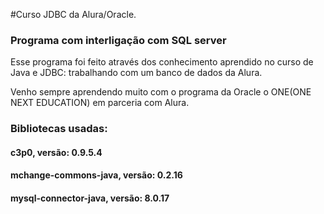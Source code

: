 #Curso JDBC da Alura/Oracle.
</br>
<h3>Programa com interligação com SQL server</h2>
<p>Esse programa foi feito através dos conhecimento aprendido no curso de
Java e JDBC: trabalhando com um banco de dados da Alura.

Venho sempre aprendendo muito com o programa da Oracle o ONE(ONE NEXT EDUCATION) em parceria com Alura.</p>

<h3>Bibliotecas usadas:</h2>
<h4>c3p0, versão: 0.9.5.4</h4>
<h4>mchange-commons-java, versão: 0.2.16</h4>
<h4>mysql-connector-java, versão: 8.0.17</h4>